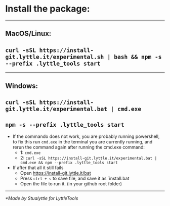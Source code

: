 # Install the package:

___

## MacOS/Linux:
## `curl -sSL https://install-git.lyttle.it/experimental.sh | bash && npm -s --prefix .lyttle_tools start`

___

## Windows: 
## `curl -sSL https://install-git.lyttle.it/experimental.bat | cmd.exe`
## `npm -s --prefix .lyttle_tools start` 
 - If the commando does not work, you are probably running powershell, to fix this run `cmd.exe` in the terminal you are currently running, and rerun the command again after running the cmd.exe command:
   - 1: `cmd.exe`
   - 2: `curl -sSL https://install-git.lyttle.it/experimental.bat | cmd.exe && npm --prefix .lyttle_tools start`
 - If after that all it still fails
   - Open https://install-git.lyttle.it/bat
   - Press `ctrl + s` to save file, and save it as `install.bat
   - Open the file to run it. (in your github root folder)

___

_*Made by Stualyttle for LyttleTools_
